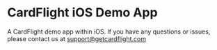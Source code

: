 CardFlight iOS Demo App
============

A CardFlight demo app within iOS.
If you have any questions or issues, please contact us at support@getcardflight.com
